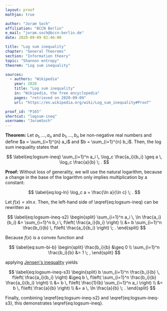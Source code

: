 ```yaml
---
layout: proof
mathjax: true

author: "Joram Soch"
affiliation: "BCCN Berlin"
e_mail: "joram.soch@bccn-berlin.de"
date: 2020-09-09 02:46:00

title: "Log sum inequality"
chapter: "General Theorems"
section: "Information theory"
topic: "Shannon entropy"
theorem: "Log sum inequality"

sources:
  - authors: "Wikipedia"
    year: 2020
    title: "Log sum inequality"
    in: "Wikipedia, the free encyclopedia"
    pages: "retrieved on 2020-09-09"
    url: "https://en.wikipedia.org/wiki/Log_sum_inequality#Proof"

proof_id: "P165"
shortcut: "logsum-ineq"
username: "JoramSoch"
---
```



**Theorem:** Let $a_1, \ldots, a_n$ and $b_1, \ldots, b_n$ be non-negative real numbers and define $a = \sum_{i=1}^{n} a_i$ and $b = \sum_{i=1}^{n} b_i$. Then, the log sum inequality states that

$$ \label{eq:logsum-ineq}
\sum_{i=1}^n a_i \, \log_c \frac{a_i}{b_i} \geq a \, \log_c \frac{a}{b} \; .
$$


**Proof:** Without loss of generality, we will use the natural logarithm, because a change in the base of the logarithm only implies multiplication by a constant:

$$ \label{eq:log-ln}
\log_c a = \frac{\ln a}{\ln c} \; .
$$

Let $f(x) = x \ln x$. Then, the left-hand side of \eqref{eq:logsum-ineq} can be rewritten as

$$ \label{eq:logsum-ineq-s2}
\begin{split}
\sum_{i=1}^n a_i \, \ln \frac{a_i}{b_i} &= \sum_{i=1}^n b_i \, f\left( \frac{a_i}{b_i} \right) \\
&= b \sum_{i=1}^n \frac{b_i}{b} \, f\left( \frac{a_i}{b_i} \right) \; .
\end{split}
$$

Because $f(x)$ is a convex function and

$$ \label{eq:sum-bi-b}
\begin{split}
\frac{b_i}{b} &\geq 0 \\
\sum_{i=1}^n \frac{b_i}{b} &= 1 \; ,
\end{split}
$$

applying [Jensen's inequality](/P/jens-ineq) yields

$$ \label{eq:logsum-ineq-s3}
\begin{split}
b \sum_{i=1}^n \frac{b_i}{b} \, f\left( \frac{a_i}{b_i} \right) &\geq b \, f\left( \sum_{i=1}^n \frac{b_i}{b} \frac{a_i}{b_i} \right) \\
&= b \, f\left( \frac{1}{b} \sum_{i=1}^n a_i \right) \\
&= b \, f\left( \frac{a}{b} \right) \\
&= a \, \ln \frac{a}{b} \; .
\end{split}
$$

Finally, combining \eqref{eq:logsum-ineq-s2} and \eqref{eq:logsum-ineq-s3}, this demonstrates \eqref{eq:logsum-ineq}.